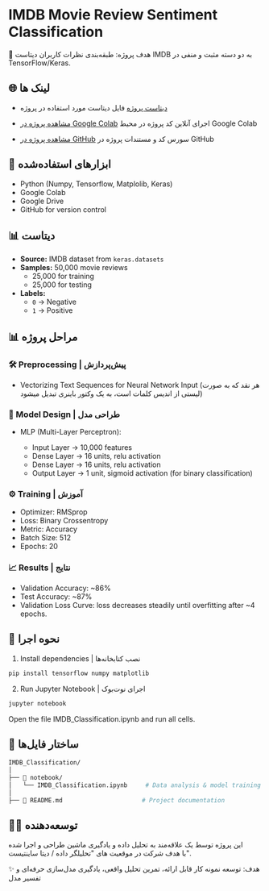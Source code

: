 # IMDB Movie Review Sentiment Classification

🎯 هدف پروژه: طبقه‌بندی نظرات کاربران دیتاست IMDB به دو دسته مثبت و منفی  در TensorFlow/Keras.


## 🌐 لینک ها

- [دیتاست پروژه](https://storage.googleapis.com/tensorflow/tf-keras-datasets/imdb.npz)
  فایل دیتاست مورد استفاده در پروژه

- [مشاهده پروژه در Google Colab](https://colab.research.google.com/drive/1zYiy6fIgYLUgisngQR40IXt8h_83vNBR?usp=sharing)
 اجرای آنلاین کد پروژه در محیط Google Colab

- [مشاهده پروژه در GitHub](https://github.com/eliram88/IMDB_Classification)
  سورس کد و مستندات پروژه در GitHub



## 🔧 ابزارهای استفاده‌شده

- Python (Numpy, Tensorflow, Matplolib, Keras)
- Google Colab
- Google Drive
- GitHub for version control



## 📊  دیتاست

- **Source:** IMDB dataset from `keras.datasets`
- **Samples:** 50,000 movie reviews  
  - 25,000 for training  
  - 25,000 for testing  
- **Labels:**  
  - `0` → Negative  
  - `1` → Positive  



## 📊 مراحل پروژه

### 🛠 Preprocessing | پیش‌پردازش

- Vectorizing Text Sequences for Neural Network Input
(هر نقد که به صورت لیستی از اندیس کلمات است، به یک وکتور باینری تبدیل میشود)


### 🧠 Model Design | طراحی مدل

- MLP (Multi-Layer Perceptron):

   - Input Layer → 10,000 features
   - Dense Layer → 16 units, relu activation
   - Dense Layer → 16 units, relu activation
   - Output Layer → 1 unit, sigmoid activation (for binary classification)


### ⚙ Training | آموزش
 
 - Optimizer: RMSprop
 - Loss: Binary Crossentropy
 - Metric: Accuracy
 - Batch Size: 512
 - Epochs: 20 


### 📈 Results | نتایج

- Validation Accuracy: ~86%
- Test Accuracy: ~87%
- Validation Loss Curve: loss decreases steadily until overfitting after ~4 epochs.



## 🚀 نحوه اجرا

1) Install dependencies | نصب کتابخانه‌ها
```bash
pip install tensorflow numpy matplotlib
```

2) Run Jupyter Notebook | اجرای نوت‌بوک
```bash
jupyter notebook
```
Open the file IMDB_Classification.ipynb and run all cells.



## 📁 ساختار فایل‌ها
```bash
IMDB_Classification/
│
├── 📁 notebook/
│   └── IMDB_Classification.ipynb     # Data analysis & model training
│
├── 📄 README.md                      # Project documentation
```



## 🧑‍💻 توسعه‌دهنده

این پروژه توسط یک علاقه‌مند به تحلیل داده و یادگیری ماشین طراحی و اجرا شده  
با هدف شرکت در موقعیت های "تحلیلگر داده / دیتا ساینتیست".

✨ هدف: توسعه نمونه کار قابل ارائه، تمرین تحلیل واقعی، یادگیری مدل‌سازی حرفه‌ای و تفسیر مدل

